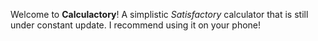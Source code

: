 Welcome to **Calculactory**! A simplistic *Satisfactory* calculator that is still under constant update. I recommend using it on your phone!
